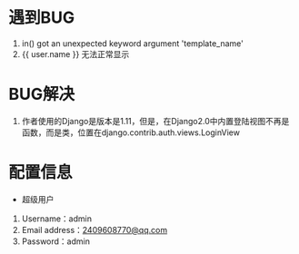 # 遇到BUG
1. in() got an unexpected keyword argument 'template_name'
2. {{ user.name }} 无法正常显示

# BUG解决
1. 作者使用的Django是版本是1.11，但是，在Django2.0中内置登陆视图不再是函数，而是类，位置在django.contrib.auth.views.LoginView


# 配置信息

* 超级用户

1. Username：admin
2. Email address：2409608770@qq.com
3. Password：admin



